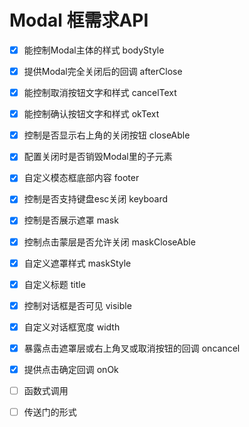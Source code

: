 # Modal 框需求API
- [x] 能控制Modal主体的样式 bodyStyle
- [x] 提供Modal完全关闭后的回调 afterClose
- [x] 能控制取消按钮文字和样式 cancelText
- [x] 能控制确认按钮文字和样式 okText
- [x] 控制是否显示右上角的关闭按钮 closeAble
- [x] 配置关闭时是否销毁Modal里的子元素
- [x] 自定义模态框底部内容 footer
- [x] 控制是否支持键盘esc关闭 keyboard
- [x] 控制是否展示遮罩 mask
- [x] 控制点击蒙层是否允许关闭 maskCloseAble
- [x] 自定义遮罩样式 maskStyle
- [x] 自定义标题 title
- [x] 控制对话框是否可见 visible
- [x] 自定义对话框宽度 width
- [x] 暴露点击遮罩层或右上角叉或取消按钮的回调 oncancel
- [x] 提供点击确定回调 onOk

- [ ] 函数式调用
- [ ] 传送门的形式